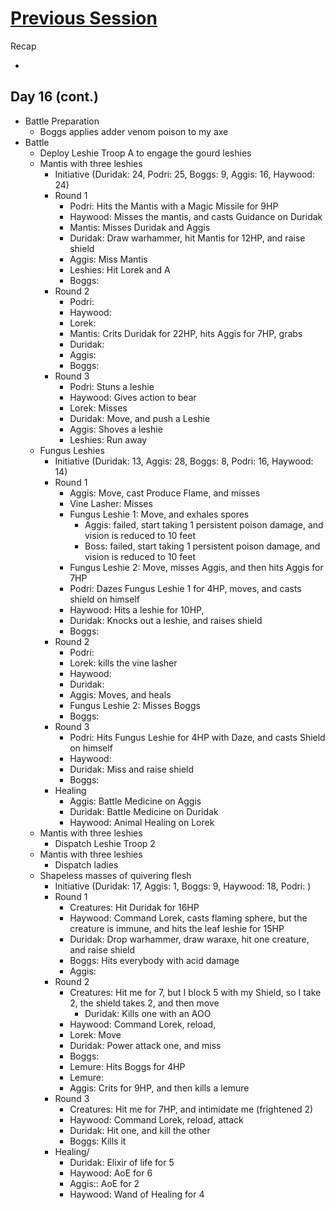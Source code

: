 # [Previous Session](2020-05-20.md) 

Recap

- 

## Day 16 (cont.)

- Battle Preparation
  - Boggs applies adder venom poison to my axe
- Battle
  - Deploy Leshie Troop A to engage the gourd leshies
  - Mantis with three leshies
    - Initiative (Duridak: 24, Podri: 25, Boggs: 9, Aggis: 16, Haywood: 24)
    - Round 1
      - Podri: Hits the Mantis with a Magic Missile for 9HP
      - Haywood: Misses the mantis, and casts Guidance on Duridak
      - Mantis: Misses Duridak and Aggis
      - Duridak: Draw warhammer, hit Mantis for 12HP, and raise shield
      - Aggis: Miss Mantis
      - Leshies: Hit Lorek and A
      - Boggs: 
    - Round 2
      - Podri: 
      - Haywood: 
      - Lorek: 
      - Mantis: Crits Duridak for 22HP, hits Aggis for 7HP, grabs
      - Duridak: 
      - Aggis: 
      - Boggs: 
    - Round 3
      - Podri: Stuns a leshie
      - Haywood: Gives action to bear
      - Lorek: Misses
      - Duridak: Move, and push a Leshie
      - Aggis: Shoves a leshie
      - Leshies: Run away
  - Fungus Leshies
    - Initiative (Duridak: 13, Aggis: 28, Boggs: 8, Podri: 16, Haywood: 14)
    - Round 1
      - Aggis: Move, cast Produce Flame, and misses
      - Vine Lasher: Misses
      - Fungus Leshie 1: Move, and exhales spores
        - Aggis: failed, start taking 1 persistent poison damage, and vision is reduced to 10 feet
        - Boss: failed, start taking 1 persistent poison damage, and vision is reduced to 10 feet
      - Fungus Leshie 2: Move, misses Aggis, and then hits Aggis for 7HP
      - Podri: Dazes Fungus Leshie 1 for 4HP, moves, and casts shield on himself
      - Haywood: Hits a leshie for 10HP, 
      - Duridak: Knocks out a leshie, and raises shield
      - Boggs: 
    - Round 2
      - Podri: 
      - Lorek: kills the vine lasher
      - Haywood: 
      - Duridak: 
      - Aggis: Moves, and heals
      - Fungus Leshie 2: Misses Boggs
      - Boggs: 
    - Round 3
      - Podri: Hits Fungus Leshie for 4HP with Daze, and casts Shield on himself
      - Haywood: 
      - Duridak: Miss and raise shield
      - Boggs: 
    - Healing
      - Aggis: Battle Medicine on Aggis
      - Duridak: Battle Medicine on Duridak
      - Haywood: Animal Healing on Lorek
  - Mantis with three leshies
    - Dispatch Leshie Troop 2
  - Mantis with three leshies
    - Dispatch ladies
  - Shapeless masses of quivering flesh
    - Initiative (Duridak: 17, Aggis: 1, Boggs: 9, Haywood: 18, Podri: )
    - Round 1
      - Creatures: Hit Duridak for 16HP
      - Haywood: Command Lorek, casts flaming sphere, but the creature is immune, and hits the leaf leshie for 15HP
      - Duridak: Drop warhammer, draw waraxe, hit one creature, and raise shield
      - Boggs: Hits everybody with acid damage 
      - Aggis: 
    - Round 2
      - Creatures: Hit me for 7, but I block 5 with my Shield, so I take 2, the shield takes 2, and then move
        - Duridak: Kills one with an AOO
      - Haywood: Command Lorek, reload, 
      - Lorek: Move
      - Duridak: Power attack one, and miss
      - Boggs: 
      - Lemure: Hits Boggs for 4HP
      - Lemure: 
      - Aggis: Crits for 9HP, and then kills a lemure
    - Round 3
      - Creatures: Hit me for 7HP, and intimidate me (frightened 2)
      - Haywood: Command Lorek, reload, attack
      - Duridak: Hit one, and kill the other
      - Boggs: Kills it
    - Healing/
      - Duridak: Elixir of life for 5
      - Haywood: AoE for 6
      - Aggis:: AoE for 2
      - Haywood: Wand of Healing for 4
